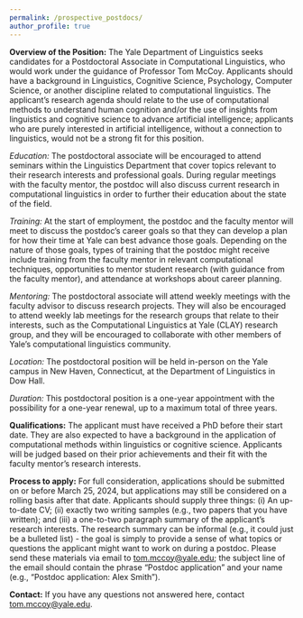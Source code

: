 ```yaml
---
permalink: /prospective_postdocs/
author_profile: true
---
```


**Overview of the Position:** The Yale Department of Linguistics seeks candidates for a Postdoctoral Associate in Computational Linguistics, who would work under the guidance of Professor Tom McCoy. Applicants should have a background in Linguistics, Cognitive Science, Psychology, Computer Science, or another discipline related to computational linguistics. The applicant’s research agenda should relate to the use of computational methods to understand human cognition and/or the use of insights from linguistics and cognitive science to advance artificial intelligence; applicants who are purely interested in artificial intelligence, without a connection to linguistics, would not be a strong fit for this position.

*Education:* The postdoctoral associate will be encouraged to attend seminars within the Linguistics Department that cover topics relevant to their research interests and professional goals. During regular meetings with the faculty mentor, the postdoc will also discuss current research in computational linguistics in order to further their education about the state of the field.

*Training:* At the start of employment, the postdoc and the faculty mentor will meet to discuss the postdoc’s career goals so that they can develop a plan for how their time at Yale can best advance those goals. Depending on the nature of those goals, types of training that the postdoc might receive include training from the faculty mentor in relevant computational techniques, opportunities to mentor student research (with guidance from the faculty mentor), and attendance at workshops about career planning.

*Mentoring:* The postdoctoral associate will attend weekly meetings with the faculty advisor to discuss research projects. They will also be encouraged to attend weekly lab meetings for the research groups that relate to their interests, such as the Computational Linguistics at Yale (CLAY) research group, and they will be encouraged to collaborate with other members of Yale’s computational linguistics community.

*Location:* The postdoctoral position will be held in-person on the Yale campus in New Haven, Connecticut, at the Department of Linguistics in Dow Hall.

*Duration:* This postdoctoral position is a one-year appointment with the possibility for a one-year renewal, up to a maximum total of three years.

**Qualifications:** The applicant must have received a PhD before their start date. They are also expected to have a background in the application of computational methods within linguistics or cognitive science. Applicants will be judged based on their prior achievements and their fit with the faculty mentor’s research interests.

**Process to apply:** For full consideration, applications should be submitted on or before March 25, 2024, but applications may still be considered on a rolling basis after that date. Applicants should supply three things: (i) An up-to-date CV; (ii) exactly two writing samples (e.g., two papers that you have written); and (iii) a one-to-two paragraph summary of the applicant’s research interests. The research summary can be informal (e.g., it could just be a bulleted list) - the goal is simply to provide a sense of what topics or questions the applicant might want to work on during a postdoc. Please send these materials via email to [tom.mccoy@yale.edu](mailto:tom.mccoy@yale.edu); the subject line of the email should contain the phrase “Postdoc application” and your name (e.g., “Postdoc application: Alex Smith”).

**Contact:** If you have any questions not answered here, contact [tom.mccoy@yale.edu](mailto:tom.mccoy@yale.edu).

